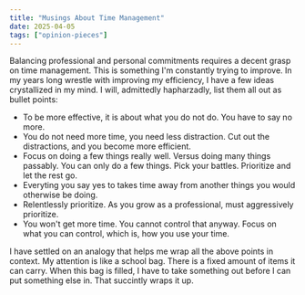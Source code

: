 ```yaml
---
title: "Musings About Time Management"
date: 2025-04-05
tags: ["opinion-pieces"]
---
```


Balancing professional and personal commitments requires a decent grasp on time management. This is something I'm constantly trying to improve. In my years long wrestle with improving my efficiency, I have a few ideas crystallized in my mind. I will, admittedly hapharzadly, list them all out as bullet points:

- To be more effective, it is about what you do not do. You have to say no more.
- You do not need more time, you need less distraction. Cut out the distractions, and you become more efficient.
- Focus on doing a few things really well. Versus doing many things passably. You can only do a few things. Pick your battles. Prioritize and let the rest go.
- Everyting you say yes to takes time away from another things you would otherwise be doing.
- Relentlessly prioritize. As you grow as a professional, must aggressively prioritize.
- You won't get more time. You cannot control that anyway. Focus on what you can control, which is, how you use your time.

I have settled on an analogy that helps me wrap all the above points in context. My attention is like a school bag. There is a fixed amount of items it can carry. When this bag is filled, I have to take something out before I can put something else in. That succintly wraps it up.
